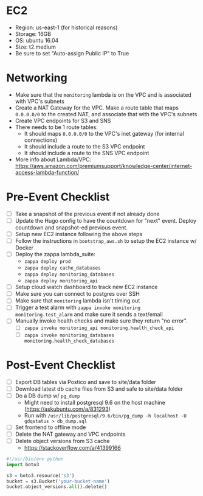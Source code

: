 # EC2

- Region: us-east-1 (for historical reasons)
- Storage: 16GB
- OS: ubuntu 16.04
- Size: t2.medium
- Be sure to set "Auto-assign Public IP" to True

# Networking

- Make sure that the `monitoring` lambda is on the VPC and is associated with
  VPC's subnets
- Create a NAT Gateway for the VPC. Make a route table that maps `0.0.0.0/0` to
  the created NAT, and associate that with the VPC's subnets
- Create VPC endpoints for S3 and SNS
- There needs to be 1 route tables:
  - It should maps `0.0.0.0/0` to the VPC's inet gateway (for internal
    connections)
  - It should include a route to the S3 VPC endpoint
  - It should include a route to the SNS VPC endpoint
- More info about Lambda/VPC:
  https://aws.amazon.com/premiumsupport/knowledge-center/internet-access-lambda-function/

# Pre-Event Checklist

- [ ] Take a snapshot of the previous event if not already done
- [ ] Update the Hugo config to have the countdown for "next" event. Deploy
      countdown and snapshot-ed previous event.
- [ ] Setup new EC2 instance following the above steps
- [ ] Follow the instructions in `bootstrap_aws.sh` to setup the EC2 instance w/
      Docker
- [ ] Deploy the zappa lambda_suite:
  - `zappa deploy prod`
  - `zappa deploy cache_databases`
  - `zappa deploy monitoring_databases`
  - `zappa deploy monitoring_api`
- [ ] Setup cloud watch dashboard to track new EC2 instance
- [ ] Make sure you can connect to postgres over SSH
- [ ] Make sure that `monitoring` lambda isn't timing out
- [ ] Trigger a test alarm with `zappa invoke monitoring monitoring.test_alarm`
      and make sure it sends a text/email
- [ ] Manually invoke health checks and make sure they return "no error".
  - [ ] `zappa invoke monitoring_api monitoring.health_check_api`
  - [ ] `zappa invoke monitoring_databases monitoring.health_check_databases`

# Post-Event Checklist

- [ ] Export DB tables via Postico and save to site/data folder
- [ ] Download latest db cache files from S3 and safe to site/data folder
- [ ] Do a DB dump w/ `pg_dump`
  - Might need to install postgresql 9.6 on the host machine
    (https://askubuntu.com/a/831293)
  - Run with
    `/usr/lib/postgresql/9.6/bin/pg_dump -h localhost -U gdqstatus > db_dump.sql`
- [ ] Set frontend to offline mode
- [ ] Delete the NAT gateway and VPC endpoints
- [ ] Delete object versions from S3 cache
  - https://stackoverflow.com/a/41399166

```python
#!/usr/bin/env python
import boto3

s3 = boto3.resource('s3')
bucket = s3.Bucket('your-bucket-name')
bucket.object_versions.all().delete()
```
